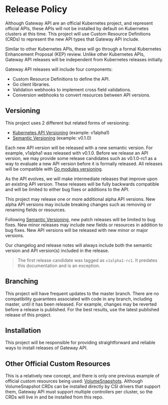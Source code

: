 # Release Policy

Although Gateway API are an official Kubernetes project, and represent official
APIs, these APIs will not be installed by default on Kubernetes clusters at this
time. This project will use Custom Resource Definitions (CRDs) to represent the
new API types that Gateway API include.

Similar to other Kubernetes APIs, these will go through a formal Kubernetes
Enhancement Proposal (KEP) review. Unlike other Kubernetes APIs, Gateway API
releases will be independent from Kubernetes releases initially.

Gateway API releases will include four components:

* Custom Resource Definitions to define the API.
* Go client libraries.
* Validation webhooks to implement cross field validations.
* Conversion webhooks to convert resources between API versions.

## Versioning

This project uses 2 different but related forms of versioning:

- [Kubernetes API Versioning] (example: v1alpha1)
- [Semantic Versioning] (example: v0.1.0)

Each new API version will be released with a new semantic version. For example,
v1alpha1 was released with v0.1.0. Before we release an API version, we may
provide some release candidates such as v0.1.0-rc1 as a way to evaluate a new
API version before it is formally released. All releases will be compatible with
[Go modules versioning].

As the API evolves, we will make intermediate releases that improve upon an
existing API version. These releases will be fully backwards compatible and will
be limited to either bug fixes or additions to the API.

This project may release one or more additional alpha API versions. New alpha
API versions may include breaking changes such as removing or renaming fields or
resources.

Following [Semantic Versioning], new patch releases will be limited to bug
fixes. New minor releases may include new fields or resources in addition to bug
fixes. New API versions will be released with new minor or major versions.

Our changelog and release notes will always include both the semantic version
and API version(s) included in the release.

[Kubernetes API Versioning]: https://github.com/kubernetes/community/blob/master/contributors/devel/sig-architecture/api_changes.md#alpha-beta-and-stable-versions
[Semantic Versioning]: https://semver.org/
[Go modules versioning]: https://golang.org/ref/mod#versions

> The first release candidate was tagged as `v1alpha1-rc1`. It predates this
documentation and is an exception.

## Branching
This project will have frequent updates to the master branch. There are no
compatibility guarantees associated with code in any branch, including master,
until it has been released. For example, changes may be reverted before a
release is published. For the best results, use the latest published release of
this project.

## Installation

This project will be responsible for providing straightforward and reliable ways
to install releases of Gateway API.

## Other Official Custom Resources

This is a relatively new concept, and there is only one previous example of
official custom resources being used:
[VolumeSnapshots](https://kubernetes.io/blog/2018/10/09/introducing-volume-snapshot-alpha-for-kubernetes/).
Although VolumeSnapshot CRDs can be installed directly by CSI drivers that
support them, Gateway API must support multiple controllers per cluster, so the
CRDs will live in and be installed from this repo.
